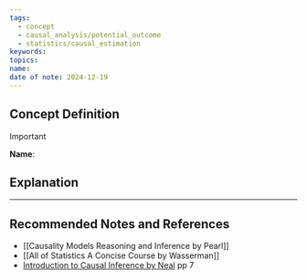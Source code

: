 ```yaml
---
tags:
  - concept
  - causal_analysis/potential_outcome
  - statistics/causal_estimation
keywords: 
topics: 
name: 
date of note: 2024-12-19
---
```


## Concept Definition

>[!important]
>**Name**: 



## Explanation





-----------
##  Recommended Notes and References



- [[Causality Models Reasoning and Inference by Pearl]]
- [[All of Statistics A Concise Course by Wasserman]]
- [Introduction to Causal Inference by Neal](https://www.bradyneal.com/causal-inference-course) pp 7